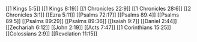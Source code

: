 [[1 Kings 5:5]]
[[1 Kings 8:19]]
[[1 Chronicles 22:9]]
[[1 Chronicles 28:6]]
[[2 Chronicles 3:1]]
[[Ezra 5:11]]
[[Psalms 72:17]]
[[Psalms 89:4]]
[[Psalms 89:5]]
[[Psalms 89:29]]
[[Psalms 89:36]]
[[Isaiah 9:7]]
[[Daniel 2:44]]
[[Zechariah 6:12]]
[[John 2:19]]
[[Acts 7:47]]
[[1 Corinthians 15:25]]
[[Colossians 2:9]]
[[Revelation 11:15]]
